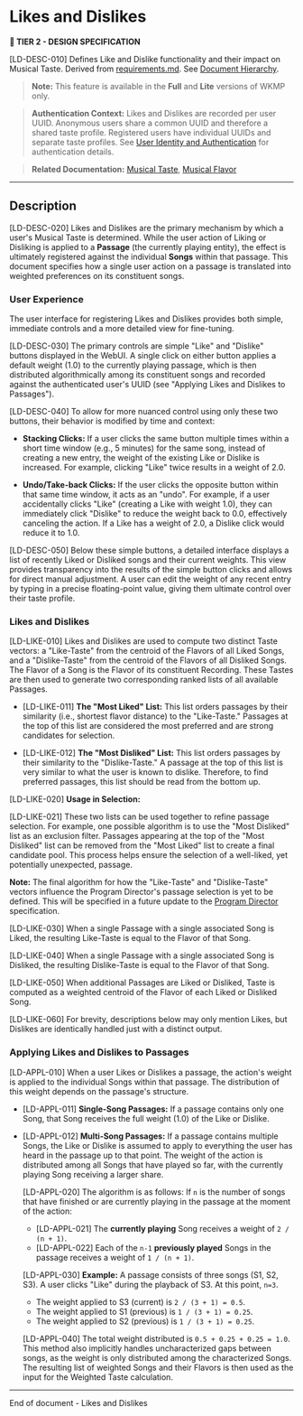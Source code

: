 # Likes and Dislikes

**🎼 TIER 2 - DESIGN SPECIFICATION**

[LD-DESC-010] Defines Like and Dislike functionality and their impact on Musical Taste. Derived from [requirements.md](requirements.md). See [Document Hierarchy](document_hierarchy.md).

> **Note:** This feature is available in the **Full** and **Lite** versions of WKMP only.

> **Authentication Context:** Likes and Dislikes are recorded per user UUID. Anonymous users share a common UUID and therefore a shared taste profile. Registered users have individual UUIDs and separate taste profiles. See [User Identity and Authentication](user_identity.md) for authentication details.

> **Related Documentation:** [Musical Taste](musical_taste.md), [Musical Flavor](musical_flavor.md)

---

## Description

[LD-DESC-020] Likes and Dislikes are the primary mechanism by which a user's Musical Taste is determined. While the user action of Liking or Disliking is applied to a **Passage** (the currently playing entity), the effect is ultimately registered against the individual **Songs** within that passage. This document specifies how a single user action on a passage is translated into weighted preferences on its constituent songs.

### User Experience

The user interface for registering Likes and Dislikes provides both simple, immediate controls and a more detailed view for fine-tuning.

[LD-DESC-030] The primary controls are simple "Like" and "Dislike" buttons displayed in the WebUI. A single click on either button applies a default weight (1.0) to the currently playing passage, which is then distributed algorithmically among its constituent songs and recorded against the authenticated user's UUID (see "Applying Likes and Dislikes to Passages").

[LD-DESC-040] To allow for more nuanced control using only these two buttons, their behavior is modified by time and context:

- **Stacking Clicks:** If a user clicks the same button multiple times within a short time window (e.g., 5 minutes) for the same song, instead of creating a new entry, the weight of the existing Like or Dislike is increased. For example, clicking "Like" twice results in a weight of 2.0.

- **Undo/Take-back Clicks:** If the user clicks the opposite button within that same time window, it acts as an "undo". For example, if a user accidentally clicks "Like" (creating a Like with weight 1.0), they can immediately click "Dislike" to reduce the weight back to 0.0, effectively canceling the action. If a Like has a weight of 2.0, a Dislike click would reduce it to 1.0.

[LD-DESC-050] Below these simple buttons, a detailed interface displays a list of recently Liked or Disliked songs and their current weights. This view provides transparency into the results of the simple button clicks and allows for direct manual adjustment. A user can edit the weight of any recent entry by typing in a precise floating-point value, giving them ultimate control over their taste profile.

### Likes and Dislikes

[LD-LIKE-010] Likes and Dislikes are used to compute two distinct Taste vectors: a "Like-Taste" from the centroid of the Flavors of all Liked Songs, and a "Dislike-Taste" from the centroid of the Flavors of all Disliked Songs. The Flavor of a Song is the Flavor of its constituent Recording. These Tastes are then used to generate two corresponding ranked lists of all available Passages.

-   [LD-LIKE-011] **The "Most Liked" List:** This list orders passages by their similarity (i.e., shortest flavor distance) to the "Like-Taste." Passages at the top of this list are considered the most preferred and are strong candidates for selection.

-   [LD-LIKE-012] **The "Most Disliked" List:** This list orders passages by their similarity to the "Dislike-Taste." A passage at the top of this list is very similar to what the user is known to dislike. Therefore, to find preferred passages, this list should be read from the bottom up.

[LD-LIKE-020] **Usage in Selection:**

[LD-LIKE-021] These two lists can be used together to refine passage selection. For example, one possible algorithm is to use the "Most Disliked" list as an exclusion filter. Passages appearing at the top of the "Most Disliked" list can be removed from the "Most Liked" list to create a final candidate pool. This process helps ensure the selection of a well-liked, yet potentially unexpected, passage.

**Note:** The final algorithm for how the "Like-Taste" and "Dislike-Taste" vectors influence the Program Director's passage selection is yet to be defined. This will be specified in a future update to the [Program Director](program_director.md) specification.

[LD-LIKE-030] When a single Passage with a single associated Song is Liked, the resulting Like-Taste is equal to the Flavor of that Song.

[LD-LIKE-040] When a single Passage with a single associated Song is Disliked, the resulting Dislike-Taste is equal to the Flavor of that Song.

[LD-LIKE-050] When additional Passages are Liked or Disliked, Taste is computed as a weighted centroid of the Flavor of each Liked or Disliked Song.

[LD-LIKE-060] For brevity, descriptions below may only mention Likes, but Dislikes are identically handled just with a distinct output.

### Applying Likes and Dislikes to Passages

[LD-APPL-010] When a user Likes or Dislikes a passage, the action's weight is applied to the individual Songs within that passage. The distribution of this weight depends on the passage's structure.

-   [LD-APPL-011] **Single-Song Passages:** If a passage contains only one Song, that Song receives the full weight (1.0) of the Like or Dislike.

-   [LD-APPL-012] **Multi-Song Passages:** If a passage contains multiple Songs, the Like or Dislike is assumed to apply to everything the user has heard in the passage up to that point. The weight of the action is distributed among all Songs that have played so far, with the currently playing Song receiving a larger share.

    [LD-APPL-020] The algorithm is as follows: If `n` is the number of songs that have finished or are currently playing in the passage at the moment of the action:
    -   [LD-APPL-021] The **currently playing** Song receives a weight of `2 / (n + 1)`.
    -   [LD-APPL-022] Each of the `n-1` **previously played** Songs in the passage receives a weight of `1 / (n + 1)`.

    [LD-APPL-030] **Example:** A passage consists of three songs (S1, S2, S3). A user clicks "Like" during the playback of S3. At this point, `n=3`.
    -   The weight applied to S3 (current) is `2 / (3 + 1) = 0.5`.
    -   The weight applied to S1 (previous) is `1 / (3 + 1) = 0.25`.
    -   The weight applied to S2 (previous) is `1 / (3 + 1) = 0.25`.

    [LD-APPL-040] The total weight distributed is `0.5 + 0.25 + 0.25 = 1.0`. This method also implicitly handles uncharacterized gaps between songs, as the weight is only distributed among the characterized Songs. The resulting list of weighted Songs and their Flavors is then used as the input for the Weighted Taste calculation.

---
End of document - Likes and Dislikes